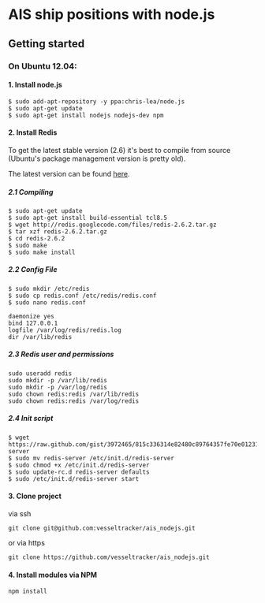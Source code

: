 # AIS ship positions with node.js

## Getting started

### On Ubuntu 12.04:

#### 1. Install node.js

    $ sudo add-apt-repository -y ppa:chris-lea/node.js
    $ sudo apt-get update 
    $ sudo apt-get install nodejs nodejs-dev npm

#### 2. Install Redis

To get the latest stable version (2.6) it's best to compile from source (Ubuntu's package management version is pretty old).

The latest version can be found [here](http://www.redis.io/download).
    
##### 2.1 Compiling

    $ sudo apt-get update
    $ sudo apt-get install build-essential tcl8.5
    $ wget http://redis.googlecode.com/files/redis-2.6.2.tar.gz
    $ tar xzf redis-2.6.2.tar.gz
    $ cd redis-2.6.2
    $ sudo make
    $ sudo make install

##### 2.2 Config File
    
    $ sudo mkdir /etc/redis
    $ sudo cp redis.conf /etc/redis/redis.conf
    $ sudo nano redis.conf

    daemonize yes
    bind 127.0.0.1
    logfile /var/log/redis/redis.log
    dir /var/lib/redis

##### 2.3 Redis user and permissions
    
    sudo useradd redis
    sudo mkdir -p /var/lib/redis
    sudo mkdir -p /var/log/redis
    sudo chown redis:redis /var/lib/redis
    sudo chown redis:redis /var/log/redis

##### 2.4 Init script

    $ wget https://raw.github.com/gist/3972465/815c336314e82480c89764357fe70e01231c9c14/redis-server
    $ sudo mv redis-server /etc/init.d/redis-server
    $ sudo chmod +x /etc/init.d/redis-server
    $ sudo update-rc.d redis-server defaults
    $ sudo /etc/init.d/redis-server start

#### 3. Clone project

  via ssh

    git clone git@github.com:vesseltracker/ais_nodejs.git

  or via https

    git clone https://github.com/vesseltracker/ais_nodejs.git

#### 4. Install modules via NPM

    npm install
